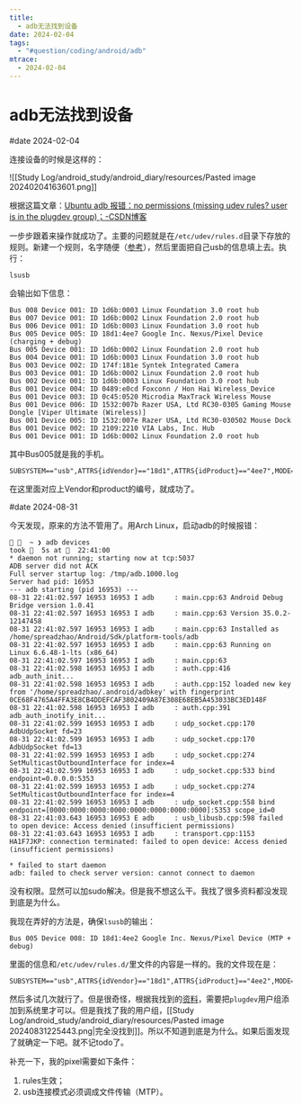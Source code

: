 ```yaml
---
title:
  - adb无法找到设备
date: 2024-02-04
tags:
  - "#question/coding/android/adb"
mtrace:
  - 2024-02-04
---
```


# adb无法找到设备

#date 2024-02-04

连接设备的时候是这样的：

![[Study Log/android_study/android_diary/resources/Pasted image 20240204163601.png]]

根据这篇文章：[Ubuntu adb 报错：no permissions (missing udev rules? user is in the plugdev group)；-CSDN博客](https://blog.csdn.net/weixin_43230861/article/details/119422383#commentBox)

一步步跟着来操作就成功了。主要的问题就是在`/etc/udev/rules.d`目录下存放的规则。新建一个规则，名字随便（[参考](https://wiki.archlinux.org/title/Udev#Allowing_regular_users_to_use_devices)），然后里面把自己usb的信息填上去。执行：

```shell
lsusb
```

会输出如下信息：

```shell
Bus 008 Device 001: ID 1d6b:0003 Linux Foundation 3.0 root hub
Bus 007 Device 001: ID 1d6b:0002 Linux Foundation 2.0 root hub
Bus 006 Device 001: ID 1d6b:0003 Linux Foundation 3.0 root hub
Bus 005 Device 005: ID 18d1:4ee7 Google Inc. Nexus/Pixel Device (charging + debug)
Bus 005 Device 001: ID 1d6b:0002 Linux Foundation 2.0 root hub
Bus 004 Device 001: ID 1d6b:0003 Linux Foundation 3.0 root hub
Bus 003 Device 002: ID 174f:181e Syntek Integrated Camera
Bus 003 Device 001: ID 1d6b:0002 Linux Foundation 2.0 root hub
Bus 002 Device 001: ID 1d6b:0003 Linux Foundation 3.0 root hub
Bus 001 Device 004: ID 0489:e0cd Foxconn / Hon Hai Wireless_Device
Bus 001 Device 003: ID 0c45:0520 Microdia MaxTrack Wireless Mouse
Bus 001 Device 006: ID 1532:007b Razer USA, Ltd RC30-0305 Gaming Mouse Dongle [Viper Ultimate (Wireless)]
Bus 001 Device 005: ID 1532:007e Razer USA, Ltd RC30-030502 Mouse Dock
Bus 001 Device 002: ID 2109:2210 VIA Labs, Inc. Hub
Bus 001 Device 001: ID 1d6b:0002 Linux Foundation 2.0 root hub
```

其中Bus005就是我的手机。

```rules
SUBSYSTEM=="usb",ATTRS{idVendor}=="18d1",ATTRS{idProduct}=="4ee7",MODE="0666",GROUP="plugdev",SYMLINK+="android",SYMLINK+="android_adb"
```

在这里面对应上Vendor和product的编号，就成功了。

#date 2024-08-31

今天发现，原来的方法不管用了。用Arch Linux，启动adb的时候报错：

```shell
   ~ ❯ adb devices                                                                                      took   5s at   22:41:00
* daemon not running; starting now at tcp:5037
ADB server did not ACK
Full server startup log: /tmp/adb.1000.log
Server had pid: 16953
--- adb starting (pid 16953) ---
08-31 22:41:02.597 16953 16953 I adb     : main.cpp:63 Android Debug Bridge version 1.0.41
08-31 22:41:02.597 16953 16953 I adb     : main.cpp:63 Version 35.0.2-12147458
08-31 22:41:02.597 16953 16953 I adb     : main.cpp:63 Installed as /home/spreadzhao/Android/Sdk/platform-tools/adb
08-31 22:41:02.597 16953 16953 I adb     : main.cpp:63 Running on Linux 6.6.48-1-lts (x86_64)
08-31 22:41:02.597 16953 16953 I adb     : main.cpp:63
08-31 22:41:02.598 16953 16953 I adb     : auth.cpp:416 adb_auth_init...
08-31 22:41:02.598 16953 16953 I adb     : auth.cpp:152 loaded new key from '/home/spreadzhao/.android/adbkey' with fingerprint 0CE68F4765A4FFA3E8CB4DDEFCAF3802409A87E308E68EB5A453033BC3ED148F
08-31 22:41:02.598 16953 16953 I adb     : auth.cpp:391 adb_auth_inotify_init...
08-31 22:41:02.599 16953 16953 I adb     : udp_socket.cpp:170 AdbUdpSocket fd=23
08-31 22:41:02.599 16953 16953 I adb     : udp_socket.cpp:170 AdbUdpSocket fd=13
08-31 22:41:02.599 16953 16953 I adb     : udp_socket.cpp:274 SetMulticastOutboundInterface for index=4
08-31 22:41:02.599 16953 16953 I adb     : udp_socket.cpp:533 bind endpoint=0.0.0.0:5353
08-31 22:41:02.599 16953 16953 I adb     : udp_socket.cpp:274 SetMulticastOutboundInterface for index=4
08-31 22:41:02.599 16953 16953 I adb     : udp_socket.cpp:558 bind endpoint=[0000:0000:0000:0000:0000:0000:0000:0000]:5353 scope_id=0
08-31 22:41:03.643 16953 16953 E adb     : usb_libusb.cpp:598 failed to open device: Access denied (insufficient permissions)
08-31 22:41:03.643 16953 16953 I adb     : transport.cpp:1153 HA1F7JKP: connection terminated: failed to open device: Access denied (insufficient permissions)

* failed to start daemon
adb: failed to check server version: cannot connect to daemon
```

没有权限。显然可以加sudo解决。但是我不想这么干。我找了很多资料都没发现到底是为什么。

我现在弄好的方法是，确保`lsusb`的输出：

```shell
Bus 005 Device 008: ID 18d1:4ee2 Google Inc. Nexus/Pixel Device (MTP + debug)
```

里面的信息和`/etc/udev/rules.d/`里文件的内容是一样的。我的文件现在是：

```rules
SUBSYSTEM=="usb",ATTRS{idVendor}=="18d1",ATTRS{idProduct}=="4ee2",MODE="0666",GROUP="plugdev",SYMLINK+="android",SYMLINK+="android_adb"
```

然后多试几次就行了。但是很奇怪，根据我找到的[资料](https://stackoverflow.com/questions/28704636/insufficient-permissions-for-device-in-android-studio-workspace-running-in-opens#comment45742469_28724457)，需要把`plugdev`用户组添加到系统里才可以。但是我找了我的用户组，[[Study Log/android_study/android_diary/resources/Pasted image 20240831225443.png|完全没找到]]。所以不知道到底是为什么。如果后面发现了就确定一下吧。就不记todo了。

补充一下，我的pixel需要如下条件：

1. rules生效；
2. usb连接模式必须调成文件传输（MTP）。
